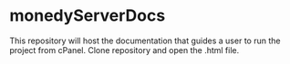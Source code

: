 # monedyServerDocs
This repository will host the documentation that guides a user to run the project from cPanel.
Clone repository and open the .html file.
